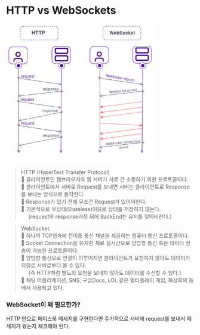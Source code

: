 # HTTP vs WebSockets

<img src="src/1.png" width="400"/>

> HTTP (HyperText Transfer Protocol)  
> 🔸 클라이언트인 웹브라우저와 웹 서버가 서로 간 소통하기 위한 프로토콜이다.  
> 🔸 클라이언트에서 서버로 Request를 보내면 서버는 클라이언트로 Response를 보내는 방식으로 동작한다.  
> 🔸 Response가 있기 전에 무조건 Request가 있어야한다.  
> 🔸 기본적으로 무상태(Stateless)이므로 상태를 저장하지 않는다.  
> &nbsp;&nbsp;&nbsp;&nbsp; (request와 response과정 뒤에 BackEnd는 유저를 잊어버린다.)

> WebSocket  
> 🔸 하나의 TCP접속에 전이중 통신 채널을 제공하는 컴퓨터 통신 프로토콜이다.  
> 🔸 Socket Connection을 유지한 채로 실시간으로 양방향 통신 혹은 데이터 전송이 가능한 프로토콜이다.  
> 🔸 양방향 통신으로 연결이 이루어지면 클라이언트가 요청하지 않아도 데이터가 저절로 서버로부터 올 수 있다.  
> &nbsp;&nbsp;&nbsp;&nbsp; (즉 HTTP처럼 별도의 요청을 보내지 않아도 데이터를 수신할 수 있다.)  
> 🔸 채팅 어플리케이션, SNS, 구글Docs, LOL 같은 멀티플레이 게임, 화상회의 등에서 사용되고 있다.

### WebSocket이 왜 필요한가?

HTTP 만으로 페이스북 메세지를 구현한다면 주기적으로 서버에 request를 보내서 메세지가 왔는지 체크해야 된다.
